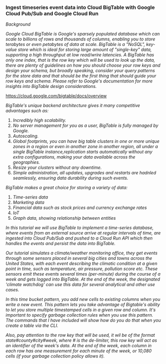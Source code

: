 ### Ingest timeseries event data into Cloud BigTable with Google Cloud Pub/Sub and Google Cloud Run

_Background_

*Google Cloud BigTable is Google's sparsely populated database which can scale to billions of rows and thousands of columns, enabling you to store terabytes or even petabytes of data at scale. BigTable is a "NoSQL", key-value store which is ideal for storing large amount of "single-key" data, supporting a high throughput at low read/wrire latencies. A BigTable has only one index, that is the row key which will be used to look up the data, there are plenty of guidelines on how you should choose your row keys and design your schema, but broadly speaking, consider your query patterns for the store data and that should be the first thing that should guide your row keys and schema. Please refer to Google's documentation for more insights into BigTable design considerations.*

https://cloud.google.com/bigtable/docs/overview

*BigTable's unique backend architecture gives it many competitive advantages such as:*

1. *Incredibly high scalability.*
2. *No server management for you as a user, BigTable is fully managed by Google.*
3. *Autoscaling.*
4. *Global footprints, you can have big table clusters in one or more unique zones in a region or even in another zone in another region, all under a single BigTable instance,replication starts automatically without any extra configurations, making your data available across the geographies.*
5. *Resize your clusters without any downtime.*
6. *Simple administration, all updates, upgrades and restarts are hadnled seamlessly, ensuring data durability during such events.*

*BigTable makes a great choice for storing a variety of data:*
1. *Time-series data*
2. *Marketing data*
3. *Financial data such as stock prices and currency exchange rates*
4. *IoT*
5. *Graph data, showing relationship between entities*

*In this tutorial we will use BigTable to implement a time-series database, where events from an external source arrive at regular intervals of time, are ingested into Cloud Pub/Sub and pushed to a Cloud Run API which then handles the events and persist the data into BigTable.*

*Our tutorial simulates a climate/weather monitoring office, they get events through some sensors placed in several big cities and towns across the United States, with each event describing the climatic condition at a given point in time, such as temperature, air pressure, pollution score etc. These sensors emit these events several times (per-minute) during the course of a week and gets logged into BigTable. At the end of the week, the designated 'climate watchdog' can use this data for several analytical and other use cases.*

*In this time bucket pattern, you add new cells to existing columns when you write a new event. This pattern lets you take advantage of Bigtable's ability to let you store multiple timestamped cells in a given row and column. It's important to specify garbage collection rules when you use this pattern. The commands that I have included will show how do you do that when you create a table via the CLI.*

*Also, pay attention to the row key that will be used, it wil be of the format state#county#city#week, where # is the de-limiter, this row key will act as an identifier of the week's data. At the end of the week, each column in each row has one measurement for each minute of the week, or 10,080 cells (if your garbage collection policy allows it).*

